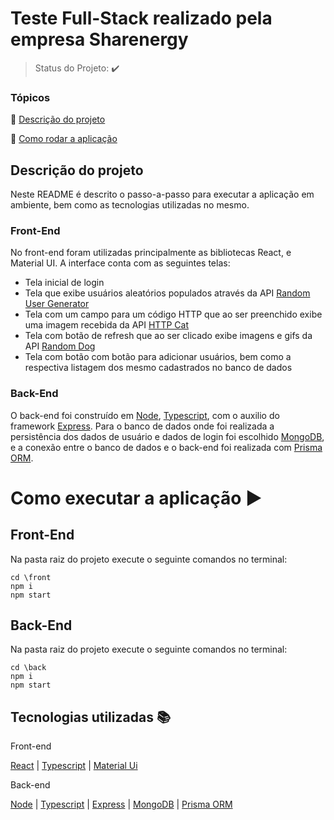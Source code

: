 # Teste Full-Stack realizado pela empresa Sharenergy

> Status do Projeto: :heavy_check_mark:

### Tópicos

:small_blue_diamond: [Descrição do projeto](#descrição-do-projeto)

:small_blue_diamond: [Como rodar a aplicação](#como-executar-a-aplicação-arrow_forward)

## Descrição do projeto

Neste README é descrito o passo-a-passo para executar a aplicação em ambiente, bem como as tecnologias utilizadas no mesmo.

### Front-End

No front-end foram utilizadas principalmente as bibliotecas React, e Material
UI. A interface conta com as seguintes telas:

- Tela inicial de login
- Tela que exibe usuários aleatórios populados através da API [Random User Generator](https://randomuser.me/)
- Tela com um campo para um código HTTP que ao ser preenchido exibe uma imagem recebida da API [HTTP Cat](https://http.cat/)
- Tela com botão de refresh que ao ser clicado exibe imagens e gifs da API [Random Dog](https://random.dog/)
- Tela com botão com botão para adicionar usuários, bem como a respectiva listagem dos mesmo cadastrados no banco de dados

### Back-End

O back-end foi construído em [Node](https://nodejs.org/en/), [Typescript](https://www.typescriptlang.org/), com o auxilio do framework [Express](https://expressjs.com/pt-br/).
Para o banco de dados onde foi realizada a persistência dos dados de usuário e dados de login foi escolhido [MongoDB](https://www.mongodb.com/docs/), e a conexão entre o banco de dados e o back-end foi realizada com [Prisma ORM](https://www.prisma.io/).

# Como executar a aplicação :arrow_forward:

## Front-End

Na pasta raiz do projeto execute o seguinte comandos no terminal:

```
cd \front
npm i
npm start
```

## Back-End

Na pasta raiz do projeto execute o seguinte comandos no terminal:

```
cd \back
npm i
npm start
```

## Tecnologias utilizadas :books:

Front-end

[React](https://reactjs.org/docs/getting-started.html)
| [Typescript](https://www.typescriptlang.org/)
| [Material Ui](https://mui.com/)

Back-end

[Node](https://nodejs.org/en/)
| [Typescript](https://www.typescriptlang.org/)
| [Express](https://expressjs.com/pt-br/)
| [MongoDB](https://www.mongodb.com/docs/)
| [Prisma ORM](https://www.prisma.io/)

